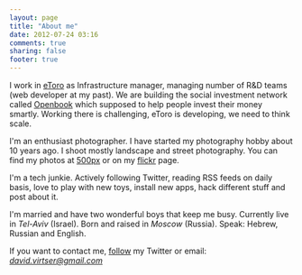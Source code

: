```yaml
---
layout: page
title: "About me"
date: 2012-07-24 03:16
comments: true
sharing: false
footer: true
---
```


I work in [eToro](http://etoro.com) as Infrastructure manager, managing number of R&D teams (web developer at my past). We are building the social investment network called [Openbook](http://openbook.etoro.com) which supposed to help people invest their money smartly. Working there is challenging, eToro is developing, we need to think scale.

I'm an enthusiast photographer. I have started my photography hobby about 10 years ago. I shoot mostly landscape and street photography. You can find my photos at [500px](http://500px.com/virtser) or on my [flickr](http://www.flickr.com/photos/poison-dv/) page. 

I'm a tech junkie. Actively following Twitter, reading RSS feeds on daily basis, love to play with new toys, install new apps, hack different stuff and post about it. 

I'm married and have two wonderful boys that keep me busy. Currently live in *Tel-Aviv* (Israel). Born and raised in *Moscow* (Russia). Speak: Hebrew, Russian and English.

If you want to contact me, [follow](http://twitter.com/poison_dv) my Twitter or email: *david.virtser@gmail.com*